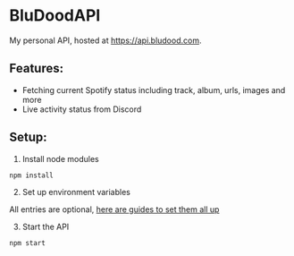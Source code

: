 # BluDoodAPI

My personal API, hosted at https://api.bludood.com.

## Features:

- Fetching current Spotify status including track, album, urls, images and more
- Live activity status from Discord

## Setup:

1. Install node modules

```
npm install
```

2. Set up environment variables

All entries are optional, [here are guides to set them all up](https://github.com/BluDood/BluDoodAPI/wiki)

3. Start the API

```
npm start
```
